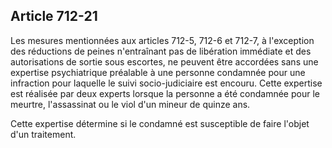 Article 712-21
----
Les mesures mentionnées aux articles 712-5, 712-6 et 712-7, à l'exception des
réductions de peines n'entraînant pas de libération immédiate et des
autorisations de sortie sous escortes, ne peuvent être accordées sans une
expertise psychiatrique préalable à une personne condamnée pour une infraction
pour laquelle le suivi socio-judiciaire est encouru. Cette expertise est
réalisée par deux experts lorsque la personne a été condamnée pour le meurtre,
l'assassinat ou le viol d'un mineur de quinze ans.

Cette expertise détermine si le condamné est susceptible de faire l'objet d'un
traitement.
